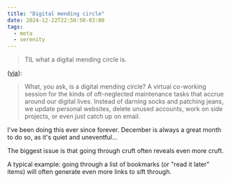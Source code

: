 ```yaml
---
title: "Digital mending circle"
date: 2024-12-22T22:50:50-03:00
tags:
  - meta
  - serenity
---
```


> TIL what a digital mending circle is.

([via](https://cdevroe.com/2024/12/17/8285/)):

> What, you ask, is a digital mending circle? A virtual co-working session for
> the kinds of oft-neglected maintenance tasks that accrue around our digital
> lives. Instead of darning socks and patching jeans, we update personal
> websites, delete unused accounts, work on side projects, or even just catch up
> on email.

I've been doing this ever since forever. December is always a great month to do
so, as it's quiet and uneventful...

The biggest issue is that going through cruft often reveals even more cruft.

A typical example: going through a list of bookmarks (or "read it later" items)
will often generate even more links to sift through.
